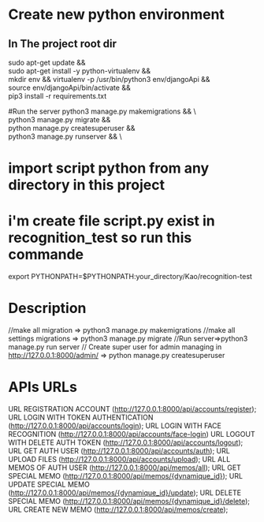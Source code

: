 
# Create new python environment
## In The project root dir
sudo apt-get update && \
sudo apt-get install -y python-virtualenv && \
mkdir env && virtualenv -p /usr/bin/python3 env/djangoApi && \
source env/djangoApi/bin/activate && \
pip3 install -r requirements.txt

#Run the server 
python3 manage.py makemigrations && \  
python3 manage.py migrate && \
python manage.py createsuperuser && \
python3 manage.py runserver && \

# import script python from any directory in this project 
# i'm create file script.py exist in recognition_test so run this commande 
export PYTHONPATH=$PYTHONPATH:your_directory/Kao/recognition-test

# Description 

//make all migration => python3 manage.py makemigrations 
//make all settings migrations => python3 manage.py migrate
//Run server=>python3 manage.py run server
// Create super user for admin managing in http://127.0.0.1:8000/admin/ => python manage.py createsuperuser


# APIs URLs
URL REGISTRATION ACCOUNT (http://127.0.0.1:8000/api/accounts/register);
URL LOGIN WITH TOKEN AUTHENTICATION (http://127.0.0.1:8000/api/accounts/login);
URL LOGIN WITH FACE RECOGNITION (http://127.0.0.1:8000/api/accounts/face-login)
URL LOGOUT WITH DELETE AUTH TOKEN (http://127.0.0.1:8000/api/accounts/logout);
URL GET AUTH USER (http://127.0.0.1:8000/api/accounts/auth);
URL UPLOAD FILES (http://127.0.0.1:8000/api/accounts/upload);
URL ALL MEMOS OF AUTH USER (http://127.0.0.1:8000/api/memos/all);
URL GET SPECIAL MEMO (http://127.0.0.1:8000/api/memos/{dynamique_id});
URL UPDATE SPECIAL MEMO (http://127.0.0.1:8000/api/memos/{dynamique_id}/update);
URL DELETE SPECIAL MEMO (http://127.0.0.1:8000/api/memos/{dynamique_id}/delete);
URL CREATE NEW MEMO (http://127.0.0.1:8000/api/memos/create);


